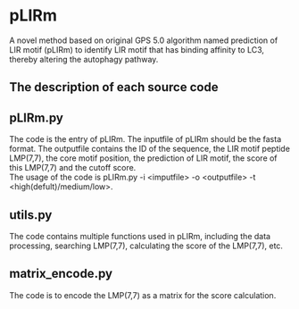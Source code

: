 pLIRm
===
A novel method based on original GPS 5.0 algorithm named prediction of LIR motif (pLIRm) to identify LIR motif that has binding affinity to LC3, thereby altering the autophagy pathway.

The description of each source code
---
## pLIRm.py
The code is the entry of pLIRm. The inputfile of pLIRm should be the fasta format. The outputfile contains the ID of the sequence, the LIR motif peptide LMP(7,7), the core motif position, the prediction of LIR motif, the score of this LMP(7,7) and the cutoff score.
<br>  The usage of the code is pLIRm.py -i \<imputfile> -o \<outputfile> -t \<high(defult)/medium/low>.

## utils.py
The code contains multiple functions used in pLIRm, including the data processing, searching LMP(7,7), calculating the score of the LMP(7,7), etc.

## matrix_encode.py
The code is to encode the LMP(7,7) as a matrix for the score calculation.
